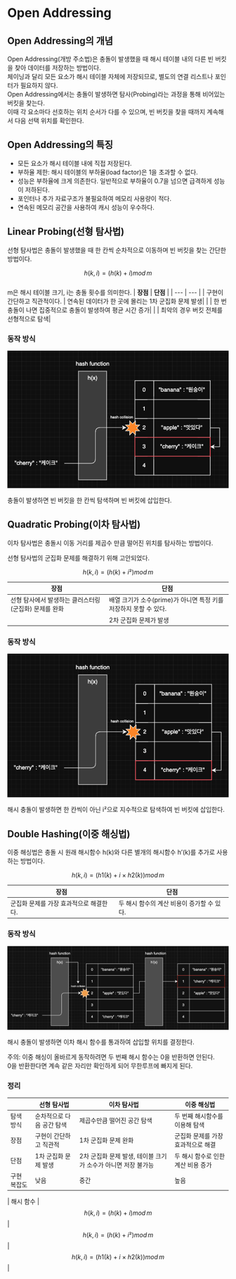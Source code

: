 # Open Addressing

## Open Addressing의 개념
Open Addressing(개방 주소법)은 충돌이 발생했을 때 해시 테이블 내의 다른 빈 버킷을 찾아 데이터를 저장하는 방법이다.  
체이닝과 달리 모든 요소가 해시 테이블 자체에 저장되므로, 별도의 연결 리스트나 포인터가 필요하지 않다.  
Open Addressing에서는 충돌이 발생하면 탐사(Probing)라는 과정을 통해 비어있는 버킷을 찾는다.  
이때 각 요소마다 선호하는 위치 순서가 다를 수 있으며, 빈 버킷을 찾을 때까지 계속해서 다음 선택 위치를 확인한다.

## Open Addressing의 특징
- 모든 요소가 해시 테이블 내에 직접 저장된다.
- 부하율 제한: 해시 테이블의 부하율(load factor)은 1을 초과할 수 없다.
- 성능은 부하율에 크게 의존한다. 일반적으로 부하율이 0.7을 넘으면 급격하게 성능이 저하된다.
- 포인터나 추가 자료구조가 불필요하여 메모리 사용량이 적다.
- 연속된 메모리 공간을 사용하여 캐시 성능이 우수하다.

## Linear Probing(선형 탐사법)

선형 탐사법은 충돌이 발생했을 때 한 칸씩 순차적으로 이동하며 빈 버킷을 찾는 간단한 방법이다.

$$ h(k, i) = (h(k) + i) mod\, m $$  
m은 해시 테이블 크기, i는 충돌 횟수를 의미한다.
| **장점** | **단점** |
| --- | --- |
| 구현이 간단하고 직관적이다. | 연속된 데이터가 한 곳에 몰리는 1차 군집화 문제 발생|
| | 한 번 충돌이 나면 집중적으로 충돌이 발생하여 평균 시간 증가|
| | 최악의 경우 버킷 전체를 선형적으로 탐색|



### **동작 방식**
![선형 탐사](/assets/ch9_hash_table/open_address_1.png)

충돌이 발생하면 빈 버킷을 한 칸씩 탐색하며 빈 버킷에 삽입한다.

## Quadratic Probing(이차 탐사법)

이차 탐사법은 충돌시 이동 거리를 제곱수 만큼 떨어진 위치를 탐사하는 방법이다.

선형 탐사법의 군집화 문제를 해결하기 위해 고안되었다.

$$ h(k, i) = (h(k) + i²) mod\, m $$

| **장점** | **단점** |
| --- | --- |
| 선형 탐사에서 발생하는 클러스터링(군집화) 문제를 완화 | 배열 크기가 소수(prime)가 아니면 특정 키를 저장하지 못할 수 있다.|
| | 2차 군집화 문제가 발생|


### **동작 방식**

![이차 탐사](/assets/ch9_hash_table/open_address_2.png)

해시 충돌이 발생하면 한 칸씩이 아닌 i²으로 지수적으로 탐색하여 빈 버킷에 삽입한다.

## Double Hashing(이중 해싱법)

이중 해싱법은 충돌 시 원래 해시함수 h(k)와 다른 별개의 해시함수 h’(k)를 추가로 사용하는 방법이다.

$$ h(k, i) = (h1(k) + i × h2(k)) mod\, m $$

| **장점** | **단점** |
| --- | --- |
| 군집화 문제를 가장 효과적으로 해결한다. | 두 해시 함수의 계산 비용이 증가할 수 있다.|



### **동작 방식**

![이차 탐사](/assets/ch9_hash_table/open_address_3.png)

해시 충돌이 발생하면 이차 해시 함수를 통과하여 삽입할 위치를 결정한다.

주의: 이중 해싱이 올바르게 동작하려면 두 번째 해시 함수는 0을 반환하면 안된다.  
0을 반환한다면 계속 같은 자리만 확인하게 되어 무한루프에 빠지게 된다.

### 정리

|  | **선형 탐사법** | **이차 탐사법** | **이중 해싱법** |
| --- | --- | --- | --- |
| 탐색 방식 | 순차적으로 다음 공간 탐색 | 제곱수만큼 떨어진 공간 탐색 | 두 번째 해시함수를 이용해 탐색 |
| 장점 | 구현이 간단하고 직관적 | 1차 군집화 문제 완화 | 군집화 문제를 가장 효과적으로 해결 |
| 단점 | 1차 군집화 문제 발생 | 2차 군집화 문제 발생, 테이블 크기가 소수가 아니면 저장 불가능 | 두 해시 함수로 인한 계산 비용 증가 |
| 구현 복잡도 | 낮음 | 중간 | 높음 |

| 해시 함수 | $$ h(k,i) = (h(k) + i) mod\, m $$ | $$ h(k,i) = (h(k) + i²) mod\, m $$ | $$ h(k,i) = (h1(k) + i × h2(k)) mod\, m $$ |
